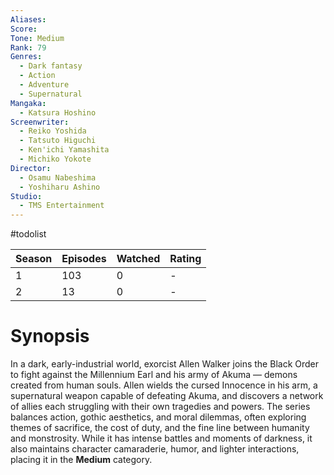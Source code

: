 ```yaml
---
Aliases:
Score:
Tone: Medium
Rank: 79
Genres:
  - Dark fantasy
  - Action
  - Adventure
  - Supernatural
Mangaka:
  - Katsura Hoshino
Screenwriter:
  - Reiko Yoshida
  - Tatsuto Higuchi
  - Ken'ichi Yamashita
  - Michiko Yokote
Director:
  - Osamu Nabeshima
  - Yoshiharu Ashino
Studio:
  - TMS Entertainment
---
```

#todolist 

Season|Episodes|Watched|Rating
---|---|---|---
1|103|0|-
2|13|0|-
# Synopsis
In a dark, early-industrial world, exorcist Allen Walker joins the Black Order to fight against the Millennium Earl and his army of Akuma — demons created from human souls. Allen wields the cursed Innocence in his arm, a supernatural weapon capable of defeating Akuma, and discovers a network of allies each struggling with their own tragedies and powers. The series balances action, gothic aesthetics, and moral dilemmas, often exploring themes of sacrifice, the cost of duty, and the fine line between humanity and monstrosity. While it has intense battles and moments of darkness, it also maintains character camaraderie, humor, and lighter interactions, placing it in the **Medium** category.